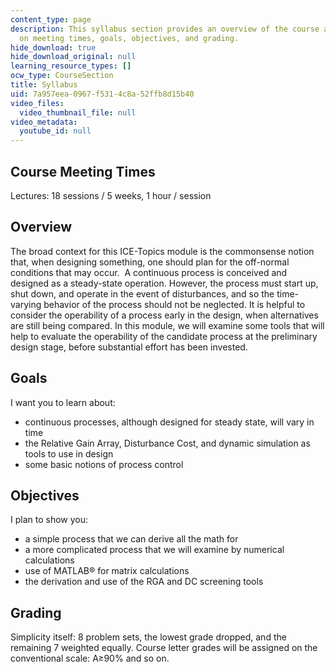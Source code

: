 ```yaml
---
content_type: page
description: This syllabus section provides an overview of the course and information
  on meeting times, goals, objectives, and grading.
hide_download: true
hide_download_original: null
learning_resource_types: []
ocw_type: CourseSection
title: Syllabus
uid: 7a957eea-0967-f531-4c8a-52ffb8d15b40
video_files:
  video_thumbnail_file: null
video_metadata:
  youtube_id: null
---
```


Course Meeting Times
--------------------

Lectures: 18 sessions / 5 weeks, 1 hour / session

Overview
--------

The broad context for this ICE-Topics module is the commonsense notion that, when designing something, one should plan for the off-normal conditions that may occur.  A continuous process is conceived and designed as a steady-state operation. However, the process must start up, shut down, and operate in the event of disturbances, and so the time-varying behavior of the process should not be neglected. It is helpful to consider the operability of a process early in the design, when alternatives are still being compared. In this module, we will examine some tools that will help to evaluate the operability of the candidate process at the preliminary design stage, before substantial effort has been invested.

Goals
-----

I want you to learn about:

*   continuous processes, although designed for steady state, will vary in time
*   the Relative Gain Array, Disturbance Cost, and dynamic simulation as tools to use in design
*   some basic notions of process control

Objectives
----------

I plan to show you:

*   a simple process that we can derive all the math for
*   a more complicated process that we will examine by numerical calculations
*   use of MATLAB® for matrix calculations
*   the derivation and use of the RGA and DC screening tools

Grading
-------

Simplicity itself: 8 problem sets, the lowest grade dropped, and the remaining 7 weighted equally. Course letter grades will be assigned on the conventional scale: A≥90% and so on.